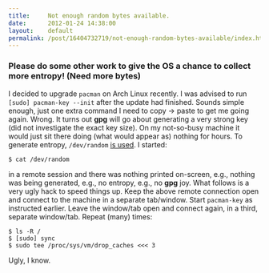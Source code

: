```yaml
---
title:     Not enough random bytes available.
date:      2012-01-24 14:38:00
layout:    default
permalink: /post/16404732719/not-enough-random-bytes-available/index.html
---
```


### Please do some other work to give the OS a chance to collect more entropy! (Need more bytes)

I decided to upgrade `pacman` on Arch Linux recently. I was advised to run `[sudo] pacman-key --init` after the update had finished. Sounds simple enough, just one extra command I need to copy -> paste to get me going again. Wrong. It turns out **gpg** will go about generating a very strong key (did not investigate the exact key size). On my not-so-busy machine it would just sit there doing (what would appear as) nothing for hours. To generate entropy, `/dev/random` [is used](http://sublimated.wordpress.com/2007/08/28/not-enough-random-bytes-available/). I started:

    $ cat /dev/random

in a remote session and there was nothing printed on-screen, e.g., nothing was being generated, e.g., no entropy, e.g., no **gpg** joy. What follows is a very ugly hack to speed things up. Keep the above remote connection open and connect to the machine in a separate tab/window. Start `pacman-key` as instructed earlier. Leave the window/tab open and connect again, in a third, separate window/tab. Repeat (many) times:

    $ ls -R /
    $ [sudo] sync
    $ sudo tee /proc/sys/vm/drop_caches <<< 3

Ugly, I know.
